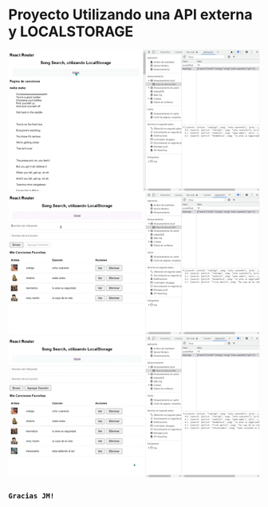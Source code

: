 # Proyecto Utilizando una API externa y LOCALSTORAGE

![imagenText](./src/videos/001rickymartin.gif)
![imagenText](./src/videos/002intox.gif)
![imagenText](./src/videos/003elim.gif)

### `Gracias JM!`
